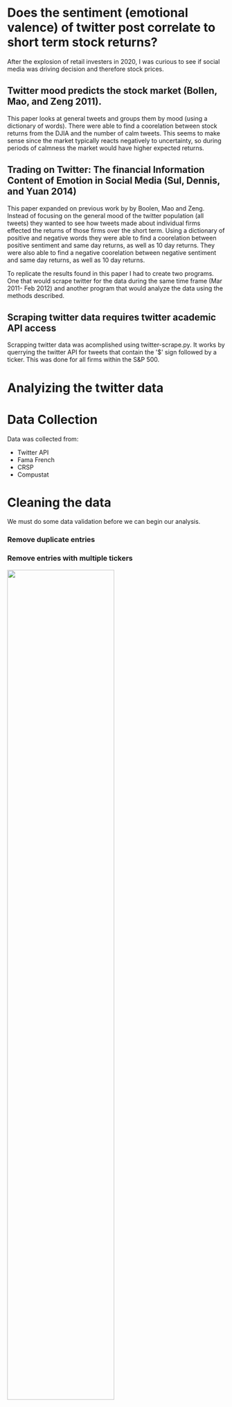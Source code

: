 # Does the sentiment (emotional valence) of twitter post correlate to short term stock returns?

After the explosion of retail investers in 2020, I was curious to see if social media was driving decision and therefore stock prices. 

## Twitter mood predicts the stock market (Bollen, Mao, and Zeng 2011). 

This paper looks at general tweets and groups them by mood (using a dictionary of words). There were able to find a coorelation between stock returns from the DJIA and the number of calm tweets. This seems to make sense since the market typically reacts negatively to uncertainty, so during periods of calmness the market would have higher expected returns.

## Trading on Twitter: The financial Information Content of Emotion in Social Media (Sul, Dennis, and Yuan 2014)

This paper expanded on previous work by by Boolen, Mao and Zeng. Instead of focusing on the general mood of the twitter population (all tweets) they wanted to see how tweets made about individual firms effected the returns of those firms over the short term. Using a dictionary of positive and negative words they were able to find a coorelation between positive sentiment and same day returns, as well as 10 day returns. They were also able to find a negative coorelation between negative sentiment and same day returns, as well as 10 day returns. 

To replicate the results found in this paper I had to create two programs. One that would scrape twitter for the data during the same time frame (Mar 2011- Feb 2012) and another program that would analyze the data using the methods described. 

## Scraping twitter data **requires twitter academic API access**

Scrapping twitter data was acomplished using twitter-scrape.py. It works by querrying the twitter API for tweets that contain the '$' sign followed by a ticker. This was done for all firms within the S&P 500. 

# Analyizing the twitter data

# Data Collection

Data was collected from:

* Twitter API
* Fama French
* CRSP
* Compustat


# Cleaning the data

We must do some data validation before we can begin our analysis. 

###  Remove duplicate entries

###  Remove entries with multiple tickers

<img src='./twitter_sent_img/twitter_multiple_tickers.png'
     width="70%">


It is important that we remove tweets that contain multiple tickers within the body, since it would be difficult to assign the sentiment of the tweet to a specific firm. 

## Assign tweets to their respective trading days


<img src='./twitter_sent_img/tweet_day_assign.png'
     width="70%">
     
Tweets made after market hours are assigned to the next trading day, since the sentiment would effect returns for the next trading day. Tweets made on Saturday and Sunday were assigned to Monday. 



# Calculate the sentiment

Sentiment was calculated using a dictionary of positive and negative sentiment words from the Harvard-IV Dictionary. 

<img src='./twitter_sent_img/sent_dict.png'
     width="100%">

The number of positive and negative words were counted per tweet.

<img src='./twitter_sent_img/sent_dict_2.png'
     width="100%">

These counts were then aggregated on a per day and per firm basis. This would give us the number of positive words per day per firm and the number of negative words per day per firm. 

## Emotional Valence Variables

We then calculate the emotional valence variables that will be used in the regressions. 

<img src='./twitter_sent_img/sent_val_vars.png'
     width="100%">

### Control Variables

<img src='./twitter_sent_img/control_var.png'
     width="100%">

If sentiment is driving the return of a firm then we would expect it to be outpreforming similar firms. Using the 6 Fama French portfolios by size & book-to-market we can determine the 'abnormal return' (CAR) or the difference in the return of the firm versus a portfolio of firms with similar size and book-to-market values. 

We control for momentum with the Control 1 (previous day returns) and Control 2 variables (previous month returns not including the previos day returns). 


# Apply regression models

<img src='./twitter_sent_img/regression_model.png'
     width="100%">

The above regression will be preformed 9 times. For each variable (Pos1, Pos2, Neg1) and for each time serries (same day, next day and next 10-day). 

## Regression Expectations if our hypothesis is correct

<img src='./twitter_sent_img/regression_expect.png'
     width="100%">
     
## Regression Results

<img src='./twitter_sent_img/regression_results.png'
     width="100%">
     
For each of the 9 regresions we have the expected sign for Beta. We have strong statistical significance in 5/9 of the regressions (P < .01), acceptable statistical significance in 2/9 of the regressions (P < .05) and no statistical significance (P > .05) in 2/9 of the regressions. 

